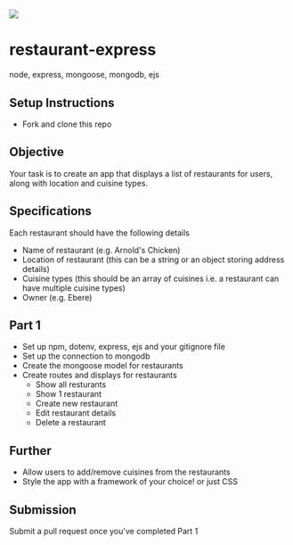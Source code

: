 # ![](https://ga-dash.s3.amazonaws.com/production/assets/logo-9f88ae6c9c3871690e33280fcf557f33.png)

# restaurant-express
node, express, mongoose, mongodb, ejs

## Setup Instructions
- Fork and clone this repo

## Objective
Your task is to create an app that displays a list of restaurants for users, along with location and cuisine types.

## Specifications
Each restaurant should have the following details
- Name of restaurant (e.g. Arnold's Chicken)
- Location of restaurant (this can be a string or an object storing address details)
- Cuisine types (this should be an array of cuisines i.e. a restaurant can have multiple cuisine types)
- Owner (e.g. Ebere)

## Part 1
- Set up npm, dotenv, express, ejs and your gitignore file
- Set up the connection to mongodb
- Create the mongoose model for restaurants 
- Create routes and displays for restaurants
  - Show all resturants
  - Show 1 restaurant
  - Create new restaurant
  - Edit restaurant details
  - Delete a restaurant

## Further
- Allow users to add/remove cuisines from the restaurants
- Style the app with a framework of your choice! or just CSS

## Submission
Submit a pull request once you've completed Part 1

